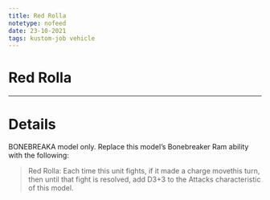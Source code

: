 ```yaml
---
title: Red Rolla
notetype: nofeed
date: 23-10-2021
tags: kustom-job vehicle
---
```


# Red Rolla

---

# Details

BONEBREAKA model only. Replace this model’s Bonebreaker Ram ability with the following: 
>Red Rolla: Each time this unit fights, if it made a charge movethis turn, then until that fight is resolved, add D3+3 to the Attacks characteristic of this model.